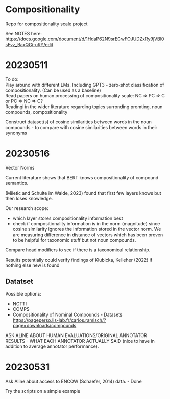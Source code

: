 # Compositionality
Repo for compositionality scale project

See NOTES here: https://docs.google.com/document/d/1HdaP62N9srEGwFOJUDZxRy9jVBl0sFvz_BaxQGi-uRY/edit
# 20230511
To do:\
Play around with different LMs.
Including GPT3 - zero-shot classification of compositionality. (Can be used as a baseline)\
Read papers on human processing of compositionality scale: NC => PC => C or PC => NC => C?\
Readingi in the wider literature regarding topics surronding promting, noun compounds, compositionality

Construct dataset(s) of cosine similarities between words in the noun compounds - to compare with cosine similarities between words in their synonyms

# 20230516
Vector Norms

Current literature shows that BERT knows compositionality of compound semantics. 

(Miletic and Schulte im Walde, 2023) found that first few layers knows but then loses knowledge. 

Our research scope:
* which layer stores compositionality information best
* check if compositionality information is in the norm (magnitude) since cosine similarity ignores the information stored in the vector norm.
We are measuring difference in distance of vectors which has been proven to be helpful for taxonomic stuff but not noun compounds.

Compare head modifiers to see if there is a taxonomical relationship.

Results potentially could verify findings of Klubicka, Kelleher (2022) if nothing else new is found

## Datatset
Possible options:
* NCTTI
* COMPS
* Compositionality of Nominal Compounds - Datasets https://pageperso.lis-lab.fr/carlos.ramisch/?page=downloads/compounds

ASK ALINE ABOUT HUMAN EVALUATIONS/ORIGINAL ANNOTATOR RESULTS - WHAT EACH ANNOTATOR ACTUALLY SAID (nice to have in addition to average annotator performance).


# 20230531
Ask Aline about access to ENCOW (Schaefer, 2014) data. - Done

Try the scripts on a simple example



